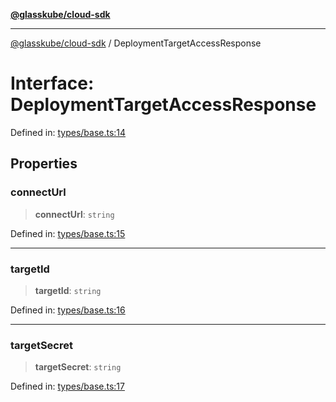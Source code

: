 [**@glasskube/cloud-sdk**](../README.md)

***

[@glasskube/cloud-sdk](../README.md) / DeploymentTargetAccessResponse

# Interface: DeploymentTargetAccessResponse

Defined in: [types/base.ts:14](https://github.com/glasskube/distr/blob/80de58e6e72221ca696881996e5ae90ce94cd9cf/sdk/js/src/types/base.ts#L14)

## Properties

### connectUrl

> **connectUrl**: `string`

Defined in: [types/base.ts:15](https://github.com/glasskube/distr/blob/80de58e6e72221ca696881996e5ae90ce94cd9cf/sdk/js/src/types/base.ts#L15)

***

### targetId

> **targetId**: `string`

Defined in: [types/base.ts:16](https://github.com/glasskube/distr/blob/80de58e6e72221ca696881996e5ae90ce94cd9cf/sdk/js/src/types/base.ts#L16)

***

### targetSecret

> **targetSecret**: `string`

Defined in: [types/base.ts:17](https://github.com/glasskube/distr/blob/80de58e6e72221ca696881996e5ae90ce94cd9cf/sdk/js/src/types/base.ts#L17)
